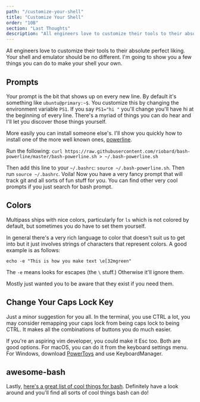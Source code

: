 ```yaml
---
path: "/customize-your-shell"
title: "Customize Your Shell"
order: "10B"
section: "Last Thoughts"
description: "All engineers love to customize their tools to their absolute perfect liking. Their shells should be no different. Brian shows how to do a few things to make customize bash."
---
```


All engineers love to customize their tools to their absolute perfect liking. Your shell and emulator should be no different. I'm going to show you a few things you can do to make your shell your own.

## Prompts

Your prompt is the bit that shows up on every new line. By default it's something like `ubuntu@primary:~$`. You customize this by changing the environment variable `PS1`. If you say `PS1="hi "` you'll change you'll have hi at the beginning of every line. There's a myriad of things you can do hear and I'll let you discover those things yourself.

More easily you can install someone else's. I'll show you quickly how to install one of the more well known ones, [powerline][powerline].

Run the following: `curl https://raw.githubusercontent.com/riobard/bash-powerline/master/bash-powerline.sh > ~/.bash-powerline.sh`

Then add this line to your `~/.bashrc`: `source ~/.bash-powerline.sh`. Then run `source ~/.bashrc`. Voila! Now you have a very fancy prompt that will track git and all sorts of fun stuff for you. You can find other very cool prompts if you just search for bash prompt.

## Colors

Multipass ships with nice colors, particularly for `ls` which is not colored by default, but sometimes you do have to set them yourself.

In general there's a very rich language to color that doesn't suit us to get into but it just involves strings of characters that represent colors. A good example is as follows:

```
echo -e "This is how you make text \e[32mgreen"
```

The `-e` means looks for escapes (the `\` stuff.) Otherwise it'll ignore them.

Mostly just wanted you to be aware that they exist if you need them.

## Change Your Caps Lock Key

Just a minor suggestion for you all. In the terminal, you use CTRL a lot, you may consider remapping your caps lock from being caps lock to being CTRL. It makes all the combinations of buttons you do much easier.

If you're an aspiring vim developer, you could make it Esc too. Both are good options. For macOS, you can do it from the keyboard settings menu. For Windows, download [PowerToys][pt] and use KeyboardManager.

## awesome-bash

Lastly, [here's a great list of cool things for bash][bash]. Definitely have a look around and you'll find all sorts of cool things bash can do!

[powerline]: https://github.com/riobard/bash-powerline
[bash]: https://github.com/awesome-lists/awesome-bash
[pt]: https://github.com/microsoft/PowerToys#keyboard-manager
